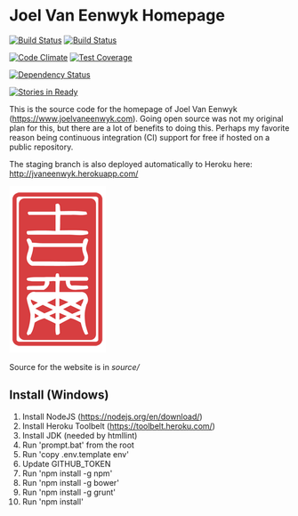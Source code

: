# Joel Van Eenwyk Homepage

[![Build Status](https://travis-ci.org/joelvaneenwyk/homepage.svg?branch=master)](https://travis-ci.org/joelvaneenwyk/homepage)
[![Build Status](https://ci.appveyor.com/api/projects/status/github/joelvaneenwyk/homepage?branch=master&svg=true)](https://ci.appveyor.com/project/joelvaneenwyk/homepage)

[![Code Climate](https://codeclimate.com/github/joelvaneenwyk/homepage/badges/gpa.svg)](https://codeclimate.com/github/joelvaneenwyk/homepage) [![Test Coverage](https://codeclimate.com/github/joelvaneenwyk/homepage/badges/coverage.svg)](https://codeclimate.com/github/joelvaneenwyk/homepage/coverage)

[![Dependency Status](https://david-dm.org/joelvaneenwyk/homepage.svg)](https://david-dm.org/joelvaneenwyk/homepage)

[![Stories in Ready](https://badge.waffle.io/joelvaneenwyk/homepage.png?label=ready&title=Ready)](https://waffle.io/joelvaneenwyk/homepage)

This is the source code for the homepage of Joel Van Eenwyk (https://www.joelvaneenwyk.com). Going open source was not my original plan for this, but there are a lot of benefits to doing this. Perhaps my favorite reason being continuous integration (CI) support for free if hosted on a public repository.

The staging branch is also deployed automatically to Heroku here: http://jvaneenwyk.herokuapp.com/

![Joel Van Eenwyk](source/joelvaneenwyk/www/images/stamp.png)

Source for the website is in *source/*

## Install (Windows)

1. Install NodeJS (https://nodejs.org/en/download/)
2. Install Heroku Toolbelt (https://toolbelt.heroku.com/)
3. Install JDK (needed by htmllint)
4. Run 'prompt.bat' from the root
5. Run 'copy .env.template env'
6. Update GITHUB_TOKEN
7. Run 'npm install -g npm'
8. Run 'npm install -g bower'
9. Run 'npm install -g grunt'
10. Run 'npm install'
